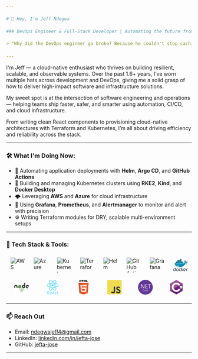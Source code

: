 ```yaml
---

# 👋 Hey, I'm Jeff Ndegwa

### DevOps Engineer & Full-Stack Developer | Automating the future from Kenya 🇰🇪

> "Why did the DevOps engineer go broke? Because he couldn't stop caching!"

---
```


I'm Jeff — a cloud-native enthusiast who thrives on building resilient, scalable, and observable systems. Over the past 1.6+ years, I’ve worn multiple hats across development and DevOps, giving me a solid grasp of how to deliver high-impact software and infrastructure solutions.

My sweet spot is at the intersection of software engineering and operations — helping teams ship faster, safer, and smarter using automation, CI/CD, and cloud infrastructure.

From writing clean React components to provisioning cloud-native architectures with Terraform and Kubernetes, I’m all about driving efficiency and reliability across the stack.

---

### 🛠️ What I'm Doing Now:

* 🚀 Automating application deployments with **Helm**, **Argo CD**, and **GitHub Actions**
* 🧱 Building and managing Kubernetes clusters using **RKE2**, **Kind**, and **Docker Desktop**
* 🌩️ Leveraging **AWS** and **Azure** for cloud infrastructure
* 🎯 Using **Grafana**, **Prometheus**, and **Alertmanager** to monitor and alert with precision
* ⚙️ Writing Terraform modules for DRY, scalable multi-environment setups

---

### 🧰 Tech Stack & Tools:

<div style="display: flex; justify-content: space-around; align-items: center; flex-wrap: wrap;">

  <img src="https://cdn.worldvectorlogo.com/logos/amazon-web-services-2.svg" alt="AWS" width="40" height="40" style="margin: 10px;">

  <img src="https://www.vectorlogo.zone/logos/microsoft_azure/microsoft_azure-icon.svg" alt="Azure" width="40" height="40" style="margin: 10px;">

  <img src="https://www.vectorlogo.zone/logos/kubernetes/kubernetes-icon.svg" alt="Kubernetes" width="40" height="40" style="margin: 10px;">

  <img src="https://www.vectorlogo.zone/logos/terraformio/terraformio-icon.svg" alt="Terraform" width="40" height="40" style="margin: 10px;">

  <img src="https://www.vectorlogo.zone/logos/helmsh/helmsh-icon.svg" alt="Helm" width="40" height="40" style="margin: 10px;">

  <img src="https://www.vectorlogo.zone/logos/github/github-icon.svg" alt="GitHub Actions" width="40" height="40" style="margin: 10px;">

  <img src="https://www.vectorlogo.zone/logos/grafana/grafana-icon.svg" alt="Grafana" width="40" height="40" style="margin: 10px;">

  <img src="https://raw.githubusercontent.com/devicons/devicon/master/icons/docker/docker-original-wordmark.svg" alt="Docker" width="40" height="40" style="margin: 10px;">

  <img src="https://raw.githubusercontent.com/devicons/devicon/master/icons/nodejs/nodejs-original-wordmark.svg" alt="Node.js" width="40" height="40" style="margin: 10px;">

  <img src="https://raw.githubusercontent.com/devicons/devicon/master/icons/react/react-original-wordmark.svg" alt="React" width="40" height="40" style="margin: 10px;">

  <img src="https://raw.githubusercontent.com/devicons/devicon/master/icons/html5/html5-original-wordmark.svg" alt="HTML5" width="40" height="40" style="margin: 10px;">

  <img src="https://raw.githubusercontent.com/devicons/devicon/master/icons/javascript/javascript-original.svg" alt="JavaScript" width="40" height="40" style="margin: 10px;">

  <img src="https://raw.githubusercontent.com/devicons/devicon/master/icons/dotnetcore/dotnetcore-original.svg" alt=".NET" width="40" height="40" style="margin: 10px;">

  <img src="https://raw.githubusercontent.com/devicons/devicon/master/icons/csharp/csharp-original.svg" alt="C#" width="40" height="40" style="margin: 10px;">

</div>

---

### 📫 Reach Out

* Email: [ndegwajeff4@gmail.com](mailto:ndegwajeff4@gmail.com)
* LinkedIn: [linkedin.com/in/jefta-jose](https://www.linkedin.com/in/jeff-ndegwa-801593219/)
* GitHub: [jefta-jose](https://github.com/jefta-jose)
---
